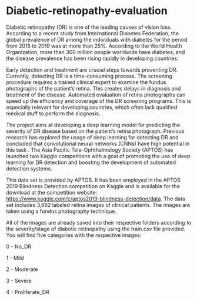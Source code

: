 # Diabetic-retinopathy-evaluation


Diabetic retinopathy (DR) is one of the leading causes of vision loss. According to a recent study from International Diabetes Federation, the global prevalence of DR among the individuals with diabetes for the period from 2015 to 2019 was at more than 25%. According to the World Health Organization, more than 300 million people worldwide have diabetes, and the disease prevalence has been rising rapidly in developing countries.

Early detection and treatment are crucial steps towards preventing DR. Currently, detecting DR is a time-consuming process. The screening procedure requires a trained clinical expert to examine the fundus photographs of the patient’s retina. This creates delays in diagnosis and treatment of the disease. Automated evaluation of retina photographs can speed up the efficiency and coverage of the DR screening programs. This is especially relevant for developing countries, which often lack qualified medical stuff to perform the diagnosis.

The project aims at developing a deep learning model for predicting the severity of DR disease based on the patient’s retina photograph. Previous research has explored the usage of deep learning for detecting DR and concluded that convolutional neural networks (CNNs) have high potential in this task . The Asia Pacific Tele-Ophthalmology Society (APTOS) has launched two Kaggle competitions with a goal of promoting the use of deep learning for DR detection and boosting the development of automated detection systems.
 
 This data set is provided by APTOS. It has been employed in the APTOS 2019 Blindness Detection competition on Kaggle and is available for the download at the competition website: https://www.kaggle.com/c/aptos2019-blindness-detection/data. The data set includes 3,662 labeled retina images of clinical patients. The images are taken using a fundus photography technique. 
 
 All of the images are already saved into their respective folders according to the severity/stage of diabetic retinopathy using the train.csv file provided. You will find five categories with the respective images:   

0 - No_DR

1 - Mild

2 - Moderate

3 - Severe

4 - Proliferate_DR
